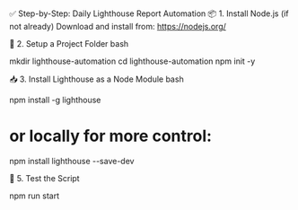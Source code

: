 ✅ Step-by-Step: Daily Lighthouse Report Automation
📦 1. Install Node.js (if not already)
Download and install from: https://nodejs.org/

📁 2. Setup a Project Folder
bash

mkdir lighthouse-automation
cd lighthouse-automation
npm init -y

📥 3. Install Lighthouse as a Node Module
bash

npm install -g lighthouse
# or locally for more control:
npm install lighthouse --save-dev

🧪 5. Test the Script

npm run start
